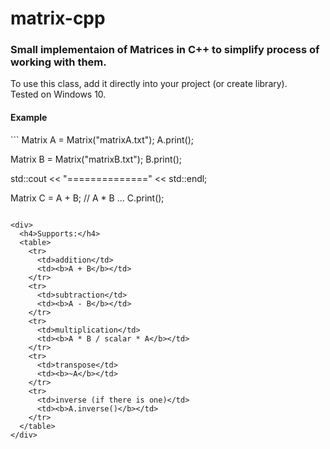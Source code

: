 # matrix-cpp

<h3>Small implementaion of Matrices in C++ to simplify process of working with them.</h3>
<div>
  To use this class, add it directly into your project (or create library).
  <br/>
  Tested on Windows 10.
</div>

<h4>Example</h4>
```
Matrix A = Matrix("matrixA.txt");
A.print();

Matrix B = Matrix("matrixB.txt");
B.print();

std::cout << "==============" << std::endl;

Matrix C = A + B; // A * B ...
C.print();
```

<div>
  <h4>Supports:</h4>
  <table>
    <tr>
      <td>addition</td>
      <td><b>A + B</b></td>
    </tr>
    <tr>
      <td>subtraction</td>
      <td><b>A - B</b></td>
    </tr>
    <tr>
      <td>multiplication</td>
      <td><b>A * B / scalar * A</b></td>
    </tr>
    <tr>
      <td>transpose</td>
      <td><b>~A</b></td>
    </tr>
    <tr>
      <td>inverse (if there is one)</td>
      <td><b>A.inverse()</b></td>
    </tr>
  </table>
</div>
